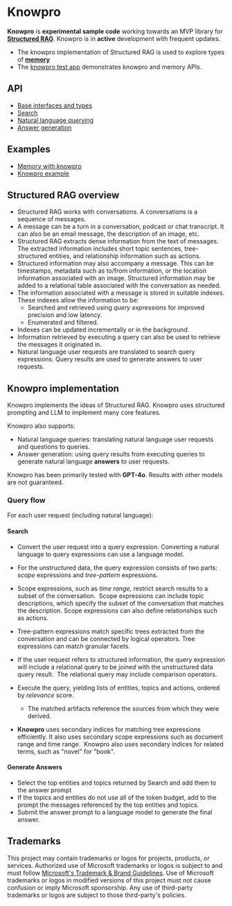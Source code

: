 # Knowpro

**Knowpro** is **experimental sample code** working towards an MVP library for [**Structured RAG**](#structured-rag-overview). Knowpro is in **active** development with frequent updates.

- The knowpro implementation of Structured RAG is used to explore types of [**memory**](../memory/README.md)
- The [knowpro test app](../../examples/chat/) demonstrates knowpro and memory APIs.

## API

- [Base interfaces and types](./src/interfaces.ts)
- [Search](./src/search.ts)
- [Natural language querying](./src/searchLang.ts)
- [Answer generation](./src/answerGenerator.ts)

## Examples

- [Memory with knowpro](../memory/README.md)
- [Knowpro example](../../examples/chat/README.md)

## Structured RAG overview

- Structured RAG works with conversations. A conversations is a sequence of messages.
- A message can be a turn in a conversation, podcast or chat transcript. It can also be an email message, the description of an image, etc.
- Structured RAG extracts dense information from the text of messages. The extracted information includes short topic sentences, tree-structured entities, and relationship information such as actions.
- Structured information may also accompany a message. This can be timestamps, metadata such as to/from information, or the location information associated with an image. Structured information may be added to a relational table associated with the conversation as needed.
- The information associated with a message is stored in suitable indexes. These indexes allow the information to be:
  - Searched and retrieved using _query expressions_ for improved precision and low latency.
  - Enumerated and filtered.
- Indexes can be updated incrementally or in the background.
- Information retrieved by executing a query can also be used to retrieve the messages it originated in.
- Natural language user requests are translated to search query expressions. Query results are used to generate answers to user requests.

## Knowpro implementation

Knowpro implements the ideas of Structured RAG. Knowpro uses structured prompting and LLM to implement many core features.

Knowpro also supports:

- Natural language queries: translating natural language user requests and questions to queries.
- Answer generation: using query results from executing queries to generate natural language **answers** to user requests.

Knowpro has been primarily tested with **GPT-4o**. Results with other models are not guaranteed.

### Query flow

For each user request (including natural language):

#### Search

- Convert the user request into a query expression. Converting a natural language to query expressions can use a language model.
- For the unstructured data, the query expression consists of two parts: _scope_ expressions and _tree-pattern_ expressions. 
- Scope expressions, such as _time range_, restrict search results to a subset of the conversation.  Scope expressions can include topic descriptions, which specify the subset of the conversation that matches the description. Scope expressions can also define relationships such as actions.
- Tree-pattern expressions match specific trees extracted from the conversation and can be connected by logical operators. Tree expressions can match granular facets.
- If the user request refers to structured information, the query expression will include a relational query to be _joined_ with the unstructured data query result.  The relational query may include comparison operators.
- Execute the query, yielding lists of entities, topics and actions, ordered by _relevance_ score.

  - The matched artifacts reference the sources from which they were derived.

- **Knowpro** uses secondary indices for matching tree expressions efficiently. It also uses secondary scope expressions such as document range and time range.  Knowpro also uses secondary indices for related terms, such as "novel" for "book". 

#### Generate Answers

- Select the top entities and topics returned by Search and add them to the answer prompt
- If the topics and entities do not use all of the token budget, add to the prompt the messages referenced by the top entities and topics. 
- Submit the answer prompt to a language model to generate the final answer.

## Trademarks

This project may contain trademarks or logos for projects, products, or services. Authorized use of Microsoft
trademarks or logos is subject to and must follow
[Microsoft's Trademark & Brand Guidelines](https://www.microsoft.com/en-us/legal/intellectualproperty/trademarks/usage/general).
Use of Microsoft trademarks or logos in modified versions of this project must not cause confusion or imply Microsoft sponsorship.
Any use of third-party trademarks or logos are subject to those third-party's policies.
